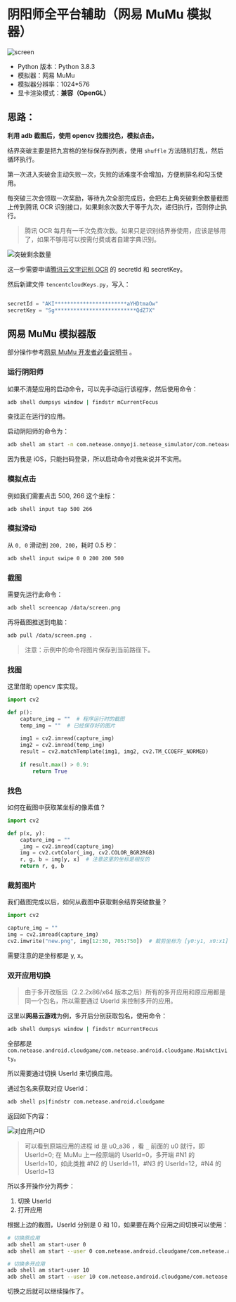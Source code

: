 # 阴阳师全平台辅助（网易 MuMu 模拟器）

![screen](https://i.loli.net/2020/10/23/fMiRr75uF93t2o8.jpg)

- Python 版本：Python 3.8.3
- 模拟器：网易 MuMu
- 模拟器分辨率：1024*576
- 显卡渲染模式：**兼容（OpenGL）**

## 思路：

**利用 adb 截图后，使用 opencv 找图找色，模拟点击。**

结界突破主要是把九宫格的坐标保存到列表，使用 `shuffle` 方法随机打乱，然后循环执行。

第一次进入突破会主动失败一次，失败的话难度不会增加，方便刷排名和勾玉使用。

每突破三次会领取一次奖励，等待九次全部完成后，会把右上角突破剩余数量截图上传到腾讯 OCR 识别接口，如果剩余次数大于等于九次，递归执行，否则停止执行。

> 腾讯 OCR 每月有一千次免费次数。如果只是识别结界券使用，应该是够用了，如果不够用可以按需付费或者自建字典识别。

![突破剩余数量](https://i.loli.net/2020/10/23/3nSe5p8YMi9LlTw.png)

这一步需要申请[腾讯云文字识别 OCR](https://cloud.tencent.com/product/ocr-catalog) 的 secretId 和 secretKey。

然后新建文件 `tencentcloudKeys.py`，写入：

```python

secretId = "AKI***********************aYHDtmaOw"
secretKey = "Sg**************************QdZ7X"
```

## 网易 MuMu 模拟器版

部分操作参考[网易 MuMu 开发者必备说明书](http://mumu.163.com/help/func/20190129/30131_797867.html) 。

### 运行阴阳师

如果不清楚应用的启动命令，可以先手动运行该程序，然后使用命令：

```bash
adb shell dumpsys window | findstr mCurrentFocus
```

查找正在运行的应用。

启动阴阳师的命令为：

```bash
adb shell am start -n com.netease.onmyoji.netease_simulator/com.netease.onmyoji.Client
```

因为我是 iOS，只能扫码登录，所以启动命令对我来说并不实用。

### 模拟点击

例如我们需要点击 500, 266 这个坐标：

```bash
adb shell input tap 500 266
```

### 模拟滑动

从 `0, 0` 滑动到 `200, 200`，耗时 0.5 秒：

```bash
adb shell input swipe 0 0 200 200 500
```

### 截图

需要先运行此命令：

```bash
adb shell screencap /data/screen.png
```

再将截图推送到电脑：

```bash
adb pull /data/screen.png .
```

> 注意：示例中的命令将图片保存到当前路径下。

### 找图

这里借助 opencv 库实现。

```python
import cv2

def p():
    capture_img = ""  # 程序运行时的截图
    temp_img = ""  # 已经保存好的图片
    
    img1 = cv2.imread(capture_img)
    img2 = cv2.imread(temp_img)
    result = cv2.matchTemplate(img1, img2, cv2.TM_CCOEFF_NORMED)
    
    if result.max() > 0.9:
        return True
```

### 找色

如何在截图中获取某坐标的像素值？

```python
import cv2

def p(x, y):
    capture_img = ""
    _img = cv2.imread(capture_img)
    img = cv2.cvtColor(_img, cv2.COLOR_BGR2RGB)
    r, g, b = img[y, x]  # 注意这里的坐标是相反的
    return r, g, b
```

### 裁剪图片

我们截图完成以后，如何从截图中获取剩余结界突破数量？

```python
import cv2

capture_img = ""
img = cv2.imread(capture_img)
cv2.imwrite("new.png", img[12:30, 705:750])  # 裁剪坐标为 [y0:y1, x0:x1]
```

需要注意的是坐标都是 y, x。

### 双开应用切换

> 由于多开改版后（2.2.2x86/x64 版本之后）所有的多开应用和原应用都是同一个包名，所以需要通过 UserId 来控制多开的应用。

这里以**网易云游戏**为例，多开后分别获取包名，使用命令：

```bash
adb shell dumpsys window | findstr mCurrentFocus
```

全部都是 `com.netease.android.cloudgame/com.netease.android.cloudgame.MainActivity`。

所以需要通过切换 UserId 来切换应用。

通过包名来获取对应 UserId：

```bash
adb shell ps|findstr com.netease.android.cloudgame
```

返回如下内容：

![对应用户ID](https://i.loli.net/2020/10/24/Bv3CjegrU1i7XsR.png)

> 可以看到原端应用的进程 id 是 u0_a36 ，看 `_` 前面的 u0 就行，即 UserId=0;
> 在 MuMu 上一般原端的 UserId=0，多开端 #N1 的 UserId=10，如此类推 #N2 的 UserId=11，#N3 的 UserId=12，#N4 的 UserId=13

所以多开操作分为两步：

1. 切换 UserId
2. 打开应用

根据上边的截图，UserId 分别是 0 和 10，如果要在两个应用之间切换可以使用：

```bash
# 切换原应用
adb shell am start-user 0
adb shell am start --user 0 com.netease.android.cloudgame/com.netease.android.cloudgame.MainActivity

# 切换多开应用
adb shell am start-user 10
adb shell am start --user 10 com.netease.android.cloudgame/com.netease.android.cloudgame.MainActivity
```

切换之后就可以继续操作了。